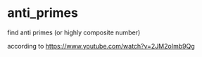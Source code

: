 # anti_primes
find anti primes (or highly composite number)

according to https://www.youtube.com/watch?v=2JM2oImb9Qg
